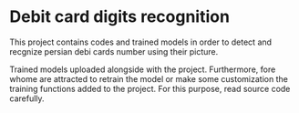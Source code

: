 # Debit card digits recognition
This project contains codes and trained models in order to detect and recgnize persian debi cards number using their picture. 

Trained models uploaded alongside with the project. Furthermore, fore whome are attracted to retrain the model or make some customization the training functions added to the project. For this purpose, read source code carefully.